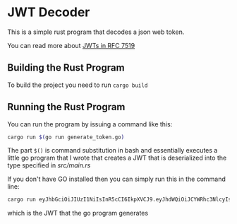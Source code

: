 # JWT Decoder

This is a simple rust program that decodes a json web token.

You can read more about [JWTs in RFC 7519](https://tools.ietf.org/html/rfc7519)

## Building the Rust Program

To build the project you need to run `cargo build`

## Running the Rust Program

You can run the program by issuing a command like this:

```bash
cargo run $(go run generate_token.go)
```

The part `$()` is command substitution in bash and essentially executes a little go program that I wrote that creates a JWT that is deserialized into the type specified in *src/main.rs*

If you don't have GO installed then you can simply run this in the command line:

```bash
cargo run eyJhbGciOiJIUzI1NiIsInR5cCI6IkpXVCJ9.eyJhdWQiOiJCYWRhc3NlcyIsImV4cCI6MTMwMDgxOTM4MCwiaWF0IjoxMzAwODE5MzgyLCJpc3MiOiJKb2huIFJhbWJvIiwianRpIjoib25lUmFuZG9tZVN0cmluZzEyMzQ1NiIsIm5iZiI6MTMwMDgxOTM4MSwic3ViIjoiTHVrZSBDYWdlIn0.7DtGRRz6YGc8hKr8o8ll6cIx7MRhyQTWpAgxz25cxyw
```

which is the JWT that the go program generates
